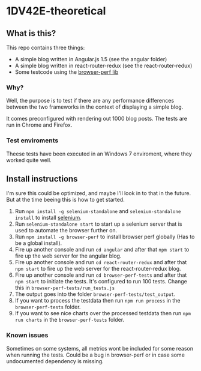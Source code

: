 # 1DV42E-theoretical

## What is this?

This repo contains three things:

- A simple blog written in Angular.js 1.5 (see the angular folder)
- A simple blog written in react-router-redux (see the react-router-redux)
- Some testcode using the [browser-perf lib](https://github.com/axemclion/browser-perf)

### Why?

Well, the purpose is to test if there are any performance differences between the two frameworks in the context
of displaying a simple blog.
   
It comes preconfigured with rendering out 1000 blog posts. The tests are run in Chrome and Firefox.

### Test enviroments

Theese tests have been executed in an Windows 7 enviroment, where they worked quite well. 

## Install instructions

I'm sure this could be optimized, and maybe I'll look in to that in the future. But at the time beeing this is how to get started.

1. Run `npm install -g selenium-standalone` and `selenium-standalone install` to install [selenium](http://www.seleniumhq.org/). 
2. Run `selenium-standalone start` to start up a selenium server that is used to automate the browser further on.
3. Run `npm install -g browser-perf` to install browser perf globally (Has to be a global install).
4. Fire up another console and run `cd angular` and after that `npm start` to fire up the web server for the angular blog.
5. Fire up another console and run `cd react-router-redux` and after that `npm start` to fire up the web server for the react-router-redux blog.
6. Fire up another console and run `cd browser-perf-tests` and after that `npm start` to initiate the tests. It's configured to run 100 tests. Change this in `browser-perf-tests/run_tests.js`
7. The output goes into the folder `browser-perf-tests/test_output`.
8. If you want to process the testdata then run `npm run process` in the `browser-perf-tests` folder.
9. If you want to see nice charts over the processed testdata then run `npm run charts` in the `browser-perf-tests` folder.

### Known issues

Sometimes on some systems, all metrics wont be included for some reason when running the tests. Could be a bug in browser-perf or in case some undocumented dependency is missing.    